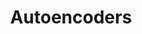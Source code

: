 ---
types: "word"

title: "Autoencoders"

categories: ['']

tags: ['Autoencoders']

arabic: 'شبكة التشفير الآلي'

arexps: []

enwords: ['Autoencoders']

enexps: []

arlexicons: 'ش'

enlexicons: 'A'

authors: ['Ruqayya Roshdy']

translators: ['']

citations: 'تطبيقات الذكاء الاصطناعي في خدمة اللغة العربية'

sources: 'مركز الملك عبدالله بن عبدالعزيز الدولي لخدمة اللغة العربية'

word: "true"

slug: ""
---